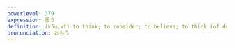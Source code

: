 ```yaml
---
powerlevel: 379
expression: 思う
definition: (v5u,vt) to think; to consider; to believe; to think (of doing); to plan (to do); to judge; to assess; to regard; to imagine; to suppose; to dream; to expect; to look forward to; (P)
pronunciation: おもう
---
```

